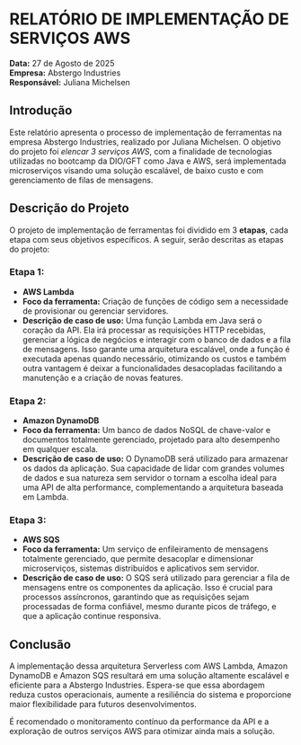 # RELATÓRIO DE IMPLEMENTAÇÃO DE SERVIÇOS AWS

**Data:** 27 de Agosto de 2025  
**Empresa:** Abstergo Industries  
**Responsável:** Juliana Michelsen  

## Introdução
Este relatório apresenta o processo de implementação de ferramentas na empresa Abstergo Industries, realizado por Juliana Michelsen. O objetivo do projeto foi *elencar 3 serviços AWS*, com a finalidade de tecnologias utilizadas no bootcamp da DIO/GFT como Java e AWS, será implementada microserviços visando uma solução escalável, de baixo custo e com gerenciamento de filas de mensagens.

## Descrição do Projeto
O projeto de implementação de ferramentas foi dividido em 3 **etapas**, cada etapa com seus objetivos específicos. A seguir, serão descritas as etapas do projeto:

### Etapa 1:
- **AWS Lambda**  
- **Foco da ferramenta:** Criação de funções de código sem a necessidade de provisionar ou gerenciar servidores.  
- **Descrição de caso de uso:** Uma função Lambda em Java será o coração da API. Ela irá processar as requisições HTTP recebidas, gerenciar a lógica de negócios e interagir com o banco de dados e a fila de mensagens. Isso garante uma arquitetura escalável, onde a função é executada apenas quando necessário, otimizando os custos e também outra vantagem é deixar a funcionalidades desacopladas facilitando a manutenção e a criação de novas features.

### Etapa 2:
- **Amazon DynamoDB**  
- **Foco da ferramenta:** Um banco de dados NoSQL de chave-valor e documentos totalmente gerenciado, projetado para alto desempenho em qualquer escala.  
- **Descrição de caso de uso:** O DynamoDB será utilizado para armazenar os dados da aplicação. Sua capacidade de lidar com grandes volumes de dados e sua natureza sem servidor o tornam a escolha ideal para uma API de alta performance, complementando a arquitetura baseada em Lambda.

### Etapa 3:
- **AWS SQS**  
- **Foco da ferramenta:** Um serviço de enfileiramento de mensagens totalmente gerenciado, que permite desacoplar e dimensionar microserviços, sistemas distribuídos e aplicativos sem servidor.  
- **Descrição de caso de uso:** O SQS será utilizado para gerenciar a fila de mensagens entre os componentes da aplicação. Isso é crucial para processos assíncronos, garantindo que as requisições sejam processadas de forma confiável, mesmo durante picos de tráfego, e que a aplicação continue responsiva.

## Conclusão
A implementação dessa arquitetura Serverless com AWS Lambda, Amazon DynamoDB e Amazon SQS resultará em uma solução altamente escalável e eficiente para a Abstergo Industries. Espera-se que essa abordagem reduza custos operacionais, aumente a resiliência do sistema e proporcione maior flexibilidade para futuros desenvolvimentos.

É recomendado o monitoramento contínuo da performance da API e a exploração de outros serviços AWS para otimizar ainda mais a solução.


